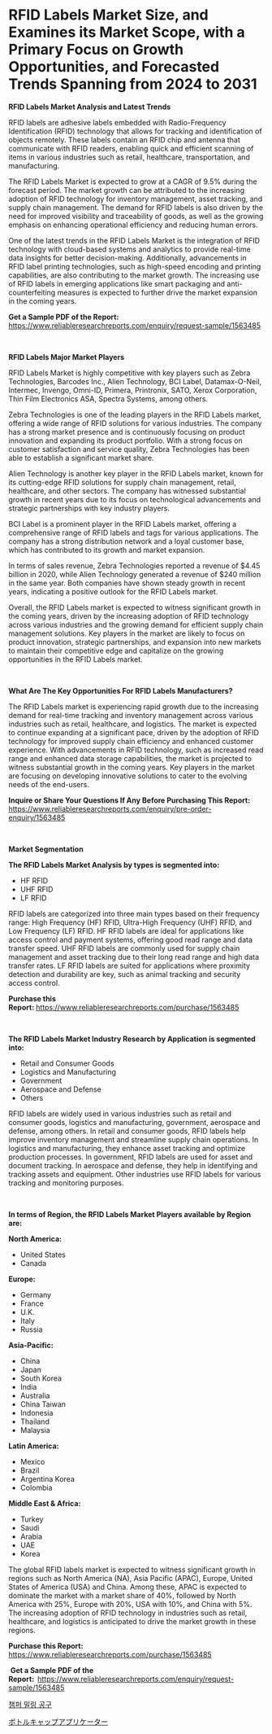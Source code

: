<p><h1>RFID Labels Market Size, and Examines its Market Scope, with a Primary Focus on Growth Opportunities, and Forecasted Trends Spanning from 2024 to 2031</h1></p><p><strong>RFID Labels Market Analysis and Latest Trends</strong></p>
<p><p>RFID labels are adhesive labels embedded with Radio-Frequency Identification (RFID) technology that allows for tracking and identification of objects remotely. These labels contain an RFID chip and antenna that communicate with RFID readers, enabling quick and efficient scanning of items in various industries such as retail, healthcare, transportation, and manufacturing.</p><p>The RFID Labels Market is expected to grow at a CAGR of 9.5% during the forecast period. The market growth can be attributed to the increasing adoption of RFID technology for inventory management, asset tracking, and supply chain management. The demand for RFID labels is also driven by the need for improved visibility and traceability of goods, as well as the growing emphasis on enhancing operational efficiency and reducing human errors.</p><p>One of the latest trends in the RFID Labels Market is the integration of RFID technology with cloud-based systems and analytics to provide real-time data insights for better decision-making. Additionally, advancements in RFID label printing technologies, such as high-speed encoding and printing capabilities, are also contributing to the market growth. The increasing use of RFID labels in emerging applications like smart packaging and anti-counterfeiting measures is expected to further drive the market expansion in the coming years.</p></p>
<p><strong>Get a Sample PDF of the Report:&nbsp;</strong> <a href="https://www.reliableresearchreports.com/enquiry/request-sample/1563485">https://www.reliableresearchreports.com/enquiry/request-sample/1563485</a></p>
<p>&nbsp;</p>
<p><strong>RFID Labels Major Market Players</strong></p>
<p><p>RFID Labels Market is highly competitive with key players such as Zebra Technologies, Barcodes Inc., Alien Technology, BCI Label, Datamax-O-Neil, Intermec, Invengo, Omni-ID, Primera, Printronix, SATO, Xerox Corporation, Thin Film Electronics ASA, Spectra Systems, among others. </p><p>Zebra Technologies is one of the leading players in the RFID Labels market, offering a wide range of RFID solutions for various industries. The company has a strong market presence and is continuously focusing on product innovation and expanding its product portfolio. With a strong focus on customer satisfaction and service quality, Zebra Technologies has been able to establish a significant market share.</p><p>Alien Technology is another key player in the RFID Labels market, known for its cutting-edge RFID solutions for supply chain management, retail, healthcare, and other sectors. The company has witnessed substantial growth in recent years due to its focus on technological advancements and strategic partnerships with key industry players.</p><p>BCI Label is a prominent player in the RFID Labels market, offering a comprehensive range of RFID labels and tags for various applications. The company has a strong distribution network and a loyal customer base, which has contributed to its growth and market expansion.</p><p>In terms of sales revenue, Zebra Technologies reported a revenue of $4.45 billion in 2020, while Alien Technology generated a revenue of $240 million in the same year. Both companies have shown steady growth in recent years, indicating a positive outlook for the RFID Labels market.</p><p>Overall, the RFID Labels market is expected to witness significant growth in the coming years, driven by the increasing adoption of RFID technology across various industries and the growing demand for efficient supply chain management solutions. Key players in the market are likely to focus on product innovation, strategic partnerships, and expansion into new markets to maintain their competitive edge and capitalize on the growing opportunities in the RFID Labels market.</p></p>
<p>&nbsp;</p>
<p><strong>What Are The Key Opportunities For RFID Labels Manufacturers?</strong></p>
<p><p>The RFID Labels market is experiencing rapid growth due to the increasing demand for real-time tracking and inventory management across various industries such as retail, healthcare, and logistics. The market is expected to continue expanding at a significant pace, driven by the adoption of RFID technology for improved supply chain efficiency and enhanced customer experience. With advancements in RFID technology, such as increased read range and enhanced data storage capabilities, the market is projected to witness substantial growth in the coming years. Key players in the market are focusing on developing innovative solutions to cater to the evolving needs of the end-users.</p></p>
<p><strong>Inquire or Share Your Questions If Any Before Purchasing This Report:</strong> <a href="https://www.reliableresearchreports.com/enquiry/pre-order-enquiry/1563485">https://www.reliableresearchreports.com/enquiry/pre-order-enquiry/1563485</a></p>
<p>&nbsp;</p>
<p><strong>Market Segmentation</strong></p>
<p><strong>The RFID Labels Market Analysis by types is segmented into:</strong></p>
<p><ul><li>HF RFID</li><li>UHF RFID</li><li>LF RFID</li></ul></p>
<p><p>RFID labels are categorized into three main types based on their frequency range: High Frequency (HF) RFID, Ultra-High Frequency (UHF) RFID, and Low Frequency (LF) RFID. HF RFID labels are ideal for applications like access control and payment systems, offering good read range and data transfer speed. UHF RFID labels are commonly used for supply chain management and asset tracking due to their long read range and high data transfer rates. LF RFID labels are suited for applications where proximity detection and durability are key, such as animal tracking and security access control.</p></p>
<p><strong>Purchase this Report:&nbsp;</strong><a href="https://www.reliableresearchreports.com/purchase/1563485">https://www.reliableresearchreports.com/purchase/1563485</a></p>
<p>&nbsp;</p>
<p><strong>The RFID Labels Market Industry Research by Application is segmented into:</strong></p>
<p><ul><li>Retail and Consumer Goods</li><li>Logistics and Manufacturing</li><li>Government</li><li>Aerospace and Defense</li><li>Others</li></ul></p>
<p><p>RFID labels are widely used in various industries such as retail and consumer goods, logistics and manufacturing, government, aerospace and defense, among others. In retail and consumer goods, RFID labels help improve inventory management and streamline supply chain operations. In logistics and manufacturing, they enhance asset tracking and optimize production processes. In government, RFID labels are used for asset and document tracking. In aerospace and defense, they help in identifying and tracking assets and equipment. Other industries use RFID labels for various tracking and monitoring purposes.</p></p>
<p>&nbsp;</p>
<p><strong>In terms of Region, the RFID Labels Market Players available by Region are:</strong></p>
<p>
    <p> <strong> North America: </strong>
        <ul>
            <li>United States</li>
            <li>Canada</li>
        </ul>
        </p> 
    <p> <strong> Europe: </strong>
        <ul>
            <li>Germany</li>
            <li>France</li>
            <li>U.K.</li>
            <li>Italy</li>
            <li>Russia</li>
        </ul>
        </p> 
    <p> <strong> Asia-Pacific: </strong>
        <ul>
            <li>China</li>
            <li>Japan</li>
            <li>South Korea</li>
            <li>India</li>
            <li>Australia</li>
            <li>China Taiwan</li>
            <li>Indonesia</li>
            <li>Thailand</li>
            <li>Malaysia</li>
        </ul>
        </p> 
    <p> <strong> Latin America: </strong>
        <ul>
            <li>Mexico</li>
            <li>Brazil</li>
            <li>Argentina Korea</li>
            <li>Colombia</li>
        </ul>
        </p> 
    <p> <strong> Middle East & Africa: </strong>
        <ul>
            <li>Turkey</li>
            <li>Saudi</li>
            <li>Arabia</li>
            <li>UAE</li>
            <li>Korea</li>
        </ul>
    </p>
    </p>
<p><p>The global RFID labels market is expected to witness significant growth in regions such as North America (NA), Asia Pacific (APAC), Europe, United States of America (USA) and China. Among these, APAC is expected to dominate the market with a market share of 40%, followed by North America with 25%, Europe with 20%, USA with 10%, and China with 5%. The increasing adoption of RFID technology in industries such as retail, healthcare, and logistics is anticipated to drive the market growth in these regions.</p></p>
<p><strong>Purchase this Report: </strong><a href="https://www.reliableresearchreports.com/purchase/1563485">https://www.reliableresearchreports.com/purchase/1563485</a></p>
<p>&nbsp;<strong>Get a Sample PDF of the Report:&nbsp;&nbsp;</strong><a href="https://www.reliableresearchreports.com/enquiry/request-sample/1563485">https://www.reliableresearchreports.com/enquiry/request-sample/1563485</a></p>
<p><strong></strong></p>
<p><p><a href="https://github.com/qpfbabw35734906/Market-Research-Report-List-1/blob/main/26829365355.md">챔퍼 밀링 공구</a></p><p><a href="https://github.com/qwpelcjko9242629/Market-Research-Report-List-1/blob/main/91163875766.md">ボトルキャップアプリケーター</a></p></p>